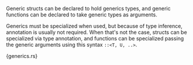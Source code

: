 Generic structs can be declared to hold generics types, and generic functions
can be declared to take generic types as arguments.

Generics must be specialized when used, but because of type inference,
annotation is usually not required. When that's not the case, structs can be
specialized via type annotation, and functions can be specialized passing the
generic arguments using this syntax `::<T, U, ..>`.

{generics.rs}
